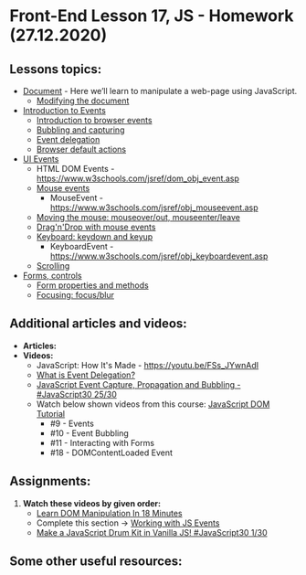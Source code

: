 # Front-End Lesson 17, JS - Homework (27.12.2020)

## Lessons topics:

- [Document](https://javascript.info/document) - Here we’ll learn to manipulate a web-page using JavaScript.
  - [Modifying the document](https://javascript.info/modifying-document)
- [Introduction to Events](https://javascript.info/events)
  - [Introduction to browser events](https://javascript.info/introduction-browser-events)
  - [Bubbling and capturing](https://javascript.info/bubbling-and-capturing)
  - [Event delegation](https://javascript.info/event-delegation)
  - [Browser default actions](https://javascript.info/default-browser-action)
- [UI Events](https://javascript.info/event-details)
  - HTML DOM Events - https://www.w3schools.com/jsref/dom_obj_event.asp
  - [Mouse events](https://javascript.info/mouse-events-basics)
    - MouseEvent - https://www.w3schools.com/jsref/obj_mouseevent.asp
  - [Moving the mouse: mouseover/out, mouseenter/leave](https://javascript.info/mousemove-mouseover-mouseout-mouseenter-mouseleave)
  - [Drag'n'Drop with mouse events](https://javascript.info/mouse-drag-and-drop)
  - [Keyboard: keydown and keyup](https://javascript.info/keyboard-events)
    - KeyboardEvent - https://www.w3schools.com/jsref/obj_keyboardevent.asp
  - [Scrolling](https://javascript.info/onscroll)
- [Forms, controls](https://javascript.info/forms-controls)
  - [Form properties and methods](https://javascript.info/form-elements)
  - [Focusing: focus/blur](https://javascript.info/focus-blur)


## Additional articles and videos:

- **Articles:**
- **Videos:**
  - JavaScript: How It's Made - https://youtu.be/FSs_JYwnAdI
  - [What is Event Delegation?](https://youtu.be/pKzf80F3O0U)
  - [JavaScript Event Capture, Propagation and Bubbling - #JavaScript30 25/30](https://youtu.be/F1anRyL37lE?list=PLu8EoSxDXHP6CGK4YVJhL_VWetA865GOH)
  - Watch below shown videos from this course: [JavaScript DOM Tutorial](https://youtube.com/playlist?list=PL4cUxeGkcC9gfoKa5la9dsdCNpuey2s-V)
    - #9 - Events
    - #10 - Event Bubbling
    - #11 - Interacting with Forms
    - #18 - DOMContentLoaded Event

## Assignments:

1. **Watch these videos by given order:**
   - [Learn DOM Manipulation In 18 Minutes](https://youtu.be/y17RuWkWdn8)
   - Complete this section -> [Working with JS Events](https://drive.google.com/drive/folders/1_j54b2-B_0C_UHeUngBGXZZYugq0TIuL?usp=sharing)
   - [Make a JavaScript Drum Kit in Vanilla JS! #JavaScript30 1/30](https://youtu.be/VuN8qwZoego?list=PLu8EoSxDXHP6CGK4YVJhL_VWetA865GOH)

## Some other useful resources:
